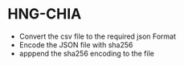 # HNG-CHIA

* Convert the csv file to the required json Format
* Encode the JSON file with sha256
* apppend the sha256 encoding to the file

